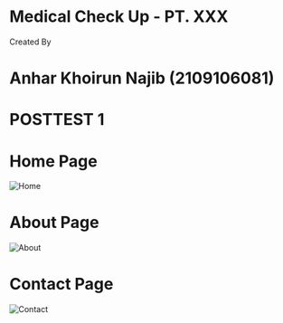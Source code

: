 # Medical Check Up - PT. XXX

Created By
# Anhar Khoirun Najib (2109106081)

# POSTTEST 1
# Home Page
![Home](https://github.com/user-attachments/assets/6bd42be2-cb84-4fa3-8c8d-cee9e102fe62)

# About Page
![About](https://github.com/user-attachments/assets/1aecad58-2f57-436a-a3a0-2024b2d97095)

# Contact Page
![Contact](https://github.com/user-attachments/assets/4af2b108-6266-4e94-a623-15caae5a0cb5)
